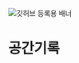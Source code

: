 ![깃허브 등록용 배너](https://github.com/051198Hz/Spacelog/assets/82448654/5319a23a-c815-44da-998c-595f9efa6f9b)
# 공간기록
